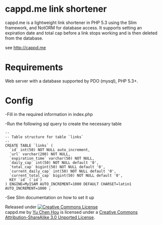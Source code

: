 cappd.me link shortener
=====

cappd.me is a lightweight link shortener in PHP 5.3 using the Slim framework, and NotORM for database access. It supports setting an
expiration date and total cap before a link stops working and is then deleted from the database.

see http://cappd.me

Requirements
====
Web server with a database supported by PDO (mysql), PHP 5.3+.

Config
====
-Fill in the required information in index.php


-Run the following sql query to create the necessary table

```mysql
-- 
-- Table structure for table `links`
-- 
CREATE TABLE `links` (
  `id` int(50) NOT NULL auto_increment,
  `url` varchar(200) NOT NULL,
  `expiration_time` varchar(50) NOT NULL,
  `daily_cap` int(50) NOT NULL default '0',
  `total_cap` bigint(50) NOT NULL default '0',
  `current_daily_cap` int(50) NOT NULL default '0',
  `current_total_cap` bigint(50) NOT NULL default '0',
  KEY `id` (`id`)
) ENGINE=MyISAM AUTO_INCREMENT=1000 DEFAULT CHARSET=latin1 AUTO_INCREMENT=1000 ;
```


-See Slim documentation on how to set it up

Released under
<a rel="license" href="http://creativecommons.org/licenses/by-sa/3.0/deed.en_US"><img alt="Creative Commons License" style="border-width:0" src="http://i.creativecommons.org/l/by-sa/3.0/88x31.png" /></a><br /><span xmlns:dct="http://purl.org/dc/terms/" property="dct:title">cappd.me</span> by <a xmlns:cc="http://creativecommons.org/ns#" href="https://github.com/icechen1/cappd/" property="cc:attributionName" rel="cc:attributionURL">Yu Chen Hou</a> is licensed under a <a rel="license" href="http://creativecommons.org/licenses/by-sa/3.0/deed.en_US">Creative Commons Attribution-ShareAlike 3.0 Unported License</a>.
